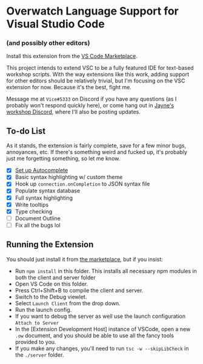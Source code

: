 # Overwatch Language Support for Visual Studio Code
### (and possibly other editors)

Install this extension from the [VS Code Marketplace](https://marketplace.visualstudio.com/items?itemName=vicerust.overwatch&ssr=false).

This project intends to extend VSC to be a fully featured IDE for text-based workshop scripts. With the way extensions like this work, adding support for other editors should be relatively trivial, but I'm focusing on the VSC extension for now. Because it's the best, fight me.

Message me at `Vice#5333` on Discord if you have any questions (as I probably won't respond quickly here), or come hang out in [Jayne's workshop Discord](https://discord.gg/qft8x2X), where I'll also be posting updates.

## To-do List

As it stands, the extension is fairly complete, save for a few minor bugs, annoyances, etc. If there's something weird and fucked up, it's probably just me forgetting something, so let me know.

- [x] [Set up Autocomplete](https://streamable.com/oo22t)
- [x] Basic syntax highlighting w/ custom theme
- [x] Hook up `connection.onCompletion` to JSON syntax file
- [x] Populate syntax database
- [x] Full syntax highlighting
- [x] Write tooltips
- [x] Type checking
- [ ] Document Outline
- [ ] Fix all the bugs lol

## Running the Extension

You should just install it from [the marketplace](https://marketplace.visualstudio.com/items?itemName=vicerust.overwatch&ssr=false), but if you insist:
- Run `npm install` in this folder. This installs all necessary npm modules in both the client and server folder
- Open VS Code on this folder.
- Press Ctrl+Shift+B to compile the client and server.
- Switch to the Debug viewlet.
- Select `Launch Client` from the drop down.
- Run the launch config.
- If you want to debug the server as well use the launch configuration `Attach to Server`
- In the [Extension Development Host] instance of VSCode, open a new `.ow` document, and you should be able to use all the fancy tools provided to you.
- If you make any changes, you'll need to run `tsc -w --skipLibCheck` in the `./server` folder.
